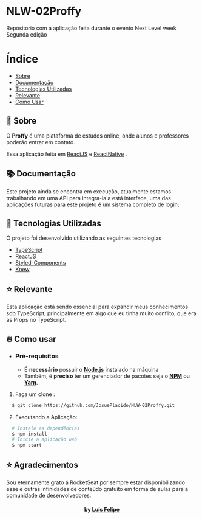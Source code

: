 # NLW-02Proffy
Repósitorio com a aplicação feita durante o evento Next Level week Segunda edição 
# Índice

- [Sobre](#sobre)
- [Documentação](#documentacao)
- [Tecnologias Utilizadas](#tecnologias-utilizadas)
- [Relevante](#relevante)
- [Como Usar](#como-usar)

<a id="sobre"></a>

## :bookmark: Sobre

O <strong>Proffy</strong> é uma plataforma de estudos online, onde alunos e professores poderão entrar em contato.

Essa aplicação feita em [ReactJS](https://reactjs.org/) e [ReactNative](https://reactnative.dev/) .

<a id="documentacao"></a>

## :books: Documentação

Este projeto ainda se encontra em execução, atualmente estamos trabalhando em uma API para integra-la a está interface, uma das aplicações futuras para este projeto é um sistema completo de login;

<a id="tecnologias-utilizadas"></a>

## :rocket: Tecnologias Utilizadas

O projeto foi desenvolvido utilizando as seguintes tecnologias

- [TypeScript](https://www.typescriptlang.org/)
- [ReactJS](https://reactjs.org/)
- [Styled-Components](https://styled-components.com/docs)
- [Knew](http://knexjs.org/)

## :star: Relevante
Esta aplicação está sendo essencial para expandir meus conhecimentos sob TypeScript, principalmente em
algo que eu tinha muito conflito, que era as Props no TypeScript.

<a id="como-usar"></a>

## :fire: Como usar

- ### **Pré-requisitos**

  - É **necessário** possuir o **[Node.js](https://nodejs.org/en/)** instalado na máquina
  - Também, é **preciso** ter um gerenciador de pacotes seja o **[NPM](https://www.npmjs.com/)** ou **[Yarn](https://yarnpkg.com/)**.

1. Faça um clone :

```sh
  $ git clone https://github.com/JosuePlacido/NLW-02Proffy.git
```

2. Executando a Aplicação:

```sh
  # Instale as dependências
  $ npm install
  # Inicie a aplicação web
  $ npm start
```

## :star: Agradecimentos
  Sou eternamente grato á RocketSeat por sempre estar disponibilizando esse e outras infinidades de conteúdo gratuito em forma
  de aulas para a comunidade de desenvolvedores.

<h4 align="center">
     by <a href="https://www.linkedin.com/in/josue-placido-da-silveira-junior-28a5941b4/" target="_blank">Luís Felipe</a>
</h4>